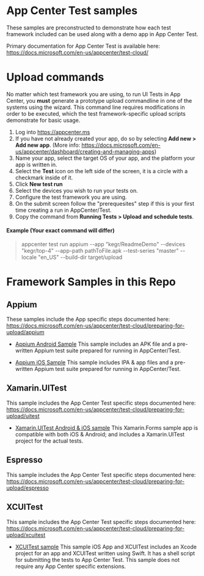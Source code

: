 # App Center Test samples
These samples are preconstructed to demonstrate how each test framework included can be used along with a demo app in App Center Test.

Primary documentation for App Center Test is available here: https://docs.microsoft.com/en-us/appcenter/test-cloud/

# Upload commands
No matter which test framework you are using, to run UI Tests in App Center, you **must** generate a prototype upload commandline in one of the systems using the wizard. This command line requires modifications in order to be executed, which the test framework-specific upload scripts demonstrate for basic usage. 

1. Log into https://appcenter.ms
2. If you have not already created your app, do so by selecting **Add new > Add new app**. (More info: https://docs.microsoft.com/en-us/appcenter/dashboard/creating-and-managing-apps)
3. Name your app, select the target OS of your app, and the platform your app is written in. 
4. Select the **Test** icon on the left side of the screen, it is a circle with a checkmark inside of it.
5. Click **New test run**
6. Select the devices you wish to run your tests on.
7. Configure the test framework you are using.
8. On the submit screen follow the "prerequesites" step if this is your first time creating a run in AppCenter/Test. 
9. Copy the command from **Running Tests > Upload and schedule tests**. 

#### Example (Your exact command will differ)
> appcenter test run appium --app "kegr/ReadmeDemo" --devices "kegr/top-4" --app-path pathToFile.apk  --test-series "master" --locale "en_US" --build-dir target/upload

# Framework Samples in this Repo
## Appium
These samples include the App specific steps documented here: https://docs.microsoft.com/en-us/appcenter/test-cloud/preparing-for-upload/appium

- [Appium Android Sample](Appium/Android) This sample includes an APK file and a pre-written Appium test suite prepared for running in AppCenter/Test. 

- [Appium iOS Sample](Appium/iOS) This sample includes IPA & app files and a pre-written Appium test suite prepared for running in AppCenter/Test.

## Xamarin.UITest
This sample includes the App Center Test specific steps documented here: https://docs.microsoft.com/en-us/appcenter/test-cloud/preparing-for-upload/uitest

- [Xamarin.UITest Android & iOS sample](Xamarin.UITest/UITestDemo) This Xamarin.Forms sample app is compatible with both iOS & Android; and includes a Xamarin.UITest project for the actual tests. 


## Espresso
This sample includes the App Center Test specific steps documented here: https://docs.microsoft.com/en-us/appcenter/test-cloud/preparing-for-upload/espresso

## XCUITest 
This sample includes the App Center Test specific steps documented here: https://docs.microsoft.com/en-us/appcenter/test-cloud/preparing-for-upload/xcuitest

- [XCUITest sample](XCUITest/Buttons) This sample iOS App and XCUITest includes an Xcode project for an app and XCUITest written using Swift. It has a shell script for submitting the tests to App Center Test. This sample does not require any App Center specific extensions.
